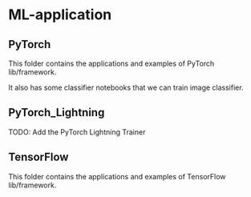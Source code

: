# ML-application


## PyTorch

This folder contains the applications and examples of PyTorch lib/framework. 

It also has some classifier notebooks that we can train image classifier.

## PyTorch_Lightning

TODO: Add the PyTorch Lightning Trainer 

## TensorFlow

This folder contains the applications and examples of TensorFlow lib/framework.
